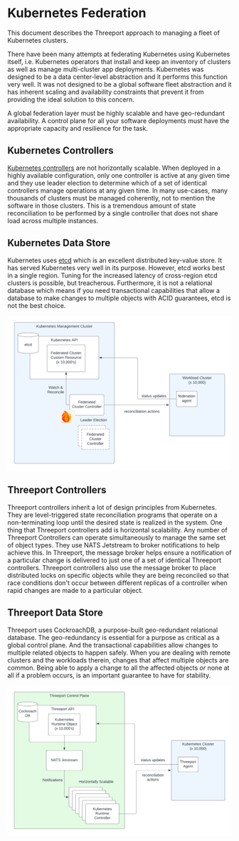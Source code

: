 # Kubernetes Federation

This document describes the Threeport approach to managing a fleet of Kubernetes
clusters.

There have been many attempts at federating Kubernetes using Kubernetes itself,
i.e. Kubernetes operators that install and keep an inventory of clusters as well
as manage multi-cluster app deployments.  Kubernetes was designed to be a
data center-level abstraction and it performs this function very well.  It was
not designed to be a global software fleet abstraction and it has inherent
scaling and availability constraints that prevent it from providing the ideal
solution to this concern.

A global federation layer must be highly scalable and have geo-redundant
availability.  A control plane for all your software deployments must have the
appropriate capacity and resilience for the task.

## Kubernetes Controllers

[Kubernetes controllers](https://kubernetes.io/docs/concepts/architecture/controller/)
are not horizontally scalable.  When deployed in a highly
available configuration, only one controller is active at any given time and
they use leader election to determine which of a set of identical controllers
manage operations at any given time.  In many use-cases, many thousands of
clusters must be managed coherently, not to mention the software in those
clusters.  This is a tremendous amount of state reconciliation to be performed by
a single controller that does not share load across multiple instances.

## Kubernetes Data Store

Kubernetes uses [etcd](https://etcd.io/) which is an excellent distributed
key-value store.  It has served Kubernetes very well in its purpose.  However,
etcd works best in a single region.  Tuning for the increased latency of
cross-region etcd clusters is possible, but treacherous.  Furthermore, it is not
a relational database which means if you need transactional capabilities that
allow a database to make changes to multiple objects with ACID guarantees, etcd
is not the best choice.

![Federating Kubernetes with Kubernetes](../img/KubernetesFederationWithKubernetes.png)

## Threeport Controllers

Threeport controllers inherit a lot of design principles from Kubernetes.  They
are level-triggered state reconciliation programs that operate on a non-terminating
loop until the desired state is realized in the system.  One thing that
Threeport controllers add is horizontal scalability.  Any number of Threeport
Controllers can operate simultaneously to manage the same set of object types.
They use NATS Jetstream to broker notifications to help achieve this.  In
Threeport, the message broker helps ensure a notification of a particular change
is delivered to just one of a set of identical Threeport controllers.  Threeport
controllers also use the message broker to place distributed locks on specific
objects while they are being reconciled so that race conditions don't occur
between different replicas of a controller when rapid changes are made to a
particular object.

## Threeport Data Store

Threeport uses CockroachDB, a purpose-built geo-redundant relational database.  The
geo-redundancy is essential for a purpose as critical as a global control plane.  And the
transactional capabilities allow changes to multiple related objects to happen
safely.  When you are dealing with remote clusters and the workloads therein,
changes that affect multiple objects are common.  Being able to apply a change
to all the affected objects _or_ none at all if a problem occurs, is an
important guarantee to have for stability.

![Federating Kubernetes with Threeport](../img/ThreeportKubernetesFederation.png)

